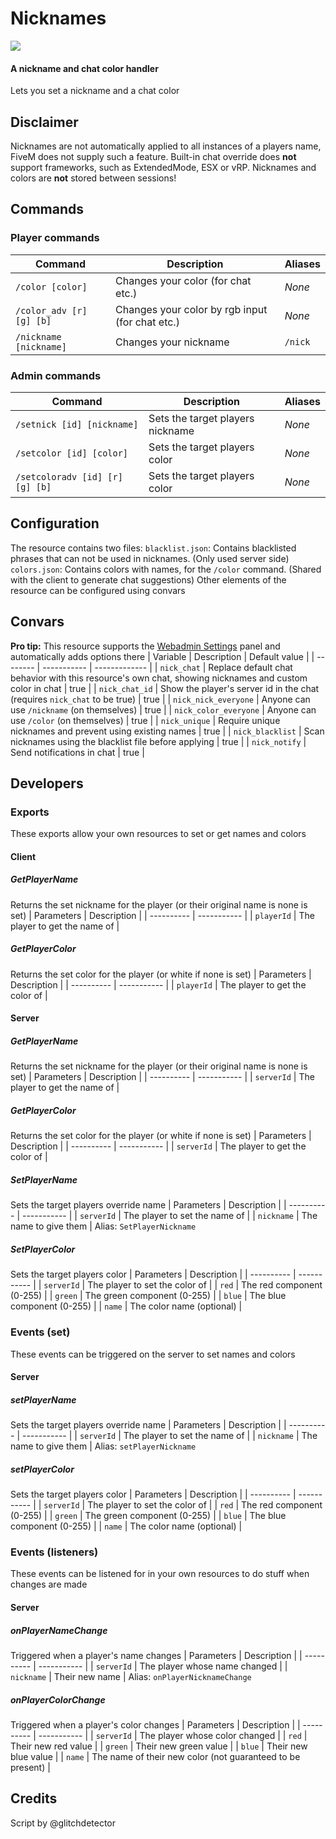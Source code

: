 # Nicknames

![](https://i.imgur.com/esjKaWO.png)

#### A nickname and chat color handler

Lets you set a nickname and a chat color

## Disclaimer
Nicknames are not automatically applied to all instances of a players name, FiveM does not supply such a feature.
Built-in chat override does **not** support frameworks, such as ExtendedMode, ESX or vRP.
Nicknames and colors are **not** stored between sessions!

## Commands
### Player commands
| Command | Description | Aliases |
| ------- | ----------- | ------- |
| `/color [color]` | Changes your color (for chat etc.) | _None_ |
| `/color_adv [r] [g] [b]` | Changes your color by rgb input (for chat etc.) | _None_ |
| `/nickname [nickname]` | Changes your nickname | `/nick` |

### Admin commands
| Command | Description | Aliases |
| ------- | ----------- | ------- |
| `/setnick [id] [nickname]` | Sets the target players nickname | _None_ |
| `/setcolor [id] [color]` | Sets the target players color | _None_ |
| `/setcoloradv [id] [r] [g] [b]` | Sets the target players color | _None_ |

## Configuration
The resource contains two files:
`blacklist.json`: Contains blacklisted phrases that can not be used in nicknames. (Only used server side)
`colors.json`: Contains colors with names, for the `/color` command. (Shared with the client to generate chat suggestions)
Other elements of the resource can be configured using convars

## Convars
**Pro tip:** This resource supports the [Webadmin Settings](https://forum.cfx.re/t/release-webadmin-settings-menu/869717) panel and automatically adds options there
| Variable | Description | Default value |
| -------- | ----------- | ------------- |
| `nick_chat` | Replace default chat behavior with this resource's own chat, showing nicknames and custom color in chat | true |
| `nick_chat_id` | Show the player's server id in the chat (requires `nick_chat` to be true) | true |
| `nick_nick_everyone` | Anyone can use `/nickname` (on themselves) | true |
| `nick_color_everyone` | Anyone can use `/color` (on themselves) | true |
| `nick_unique` | Require unique nicknames and prevent using existing names | true |
| `nick_blacklist` | Scan nicknames using the blacklist file before applying | true |
| `nick_notify` | Send notifications in chat | true |

## Developers
### Exports
These exports allow your own resources to set or get names and colors
#### Client
##### GetPlayerName
Returns the set nickname for the player (or their original name is none is set)
| Parameters | Description |
| ---------- | ----------- |
| `playerId` | The player to get the name of |
##### GetPlayerColor
Returns the set color for the player (or white if none is set)
| Parameters | Description |
| ---------- | ----------- |
| `playerId` | The player to get the color of |
#### Server
##### GetPlayerName
Returns the set nickname for the player (or their original name is none is set)
| Parameters | Description |
| ---------- | ----------- |
| `serverId` | The player to get the name of |
##### GetPlayerColor
Returns the set color for the player (or white if none is set)
| Parameters | Description |
| ---------- | ----------- |
| `serverId` | The player to get the color of |
##### SetPlayerName
Sets the target players override name
| Parameters | Description |
| ---------- | ----------- |
| `serverId` | The player to set the name of |
| `nickname` | The name to give them |
Alias: `SetPlayerNickname`
##### SetPlayerColor
Sets the target players color
| Parameters | Description |
| ---------- | ----------- |
| `serverId` | The player to set the color of |
| `red` | The red component (0-255) |
| `green` | The green component (0-255) |
| `blue` | The blue component (0-255) |
| `name` | The color name (optional) |
### Events (set)
These events can be triggered on the server to set names and colors
#### Server
##### setPlayerName
Sets the target players override name
| Parameters | Description |
| ---------- | ----------- |
| `serverId` | The player to set the name of |
| `nickname` | The name to give them |
Alias: `setPlayerNickname`
##### setPlayerColor
Sets the target players color
| Parameters | Description |
| ---------- | ----------- |
| `serverId` | The player to set the color of |
| `red` | The red component (0-255) |
| `green` | The green component (0-255) |
| `blue` | The blue component (0-255) |
| `name` | The color name (optional) |
### Events (listeners)
These events can be listened for in your own resources to do stuff when changes are made
#### Server
##### onPlayerNameChange
Triggered when a player's name changes
| Parameters | Description |
| ---------- | ----------- |
| `serverId` | The player whose name changed |
| `nickname` | Their new name |
Alias: `onPlayerNicknameChange`
##### onPlayerColorChange
Triggered when a player's color changes
| Parameters | Description |
| ---------- | ----------- |
| `serverId` | The player whose color changed |
| `red` | Their new red value |
| `green` | Their new green value |
| `blue` | Their new blue value |
| `name` | The name of their new color (not guaranteed to be present) |

## Credits
Script by @glitchdetector
